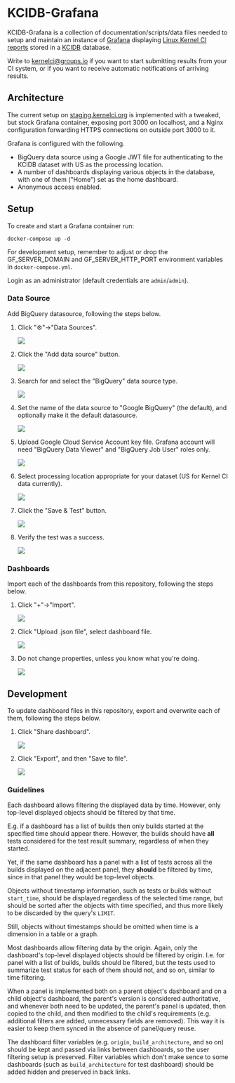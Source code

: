 KCIDB-Grafana
=============
KCIDB-Grafana is a collection of documentation/scripts/data files needed to
setup and maintain an instance of [Grafana](https://grafana.com/) displaying
[Linux Kernel CI reports](https://staging.kernelci.org:3000/) stored in a
[KCIDB](https://github.com/kernelci/kcidb/) database.

Write to [kernelci@groups.io](mailto:kernelci@groups.io) if you want to start
submitting results from your CI system, or if you want to receive automatic
notifications of arriving results.

Architecture
------------

The current setup on [staging.kernelci.org](https://staging.kernelci.org:3000)
is implemented with a tweaked, but stock Grafana container, exposing port 3000
on localhost, and a Nginx configuration forwarding HTTPS connections on
outside port 3000 to it.

Grafana is configured with the following.

* BigQuery data source using a Google JWT file for authenticating to the KCIDB
  dataset with US as the processing location.
* A number of dashboards displaying various objects in the database, with one
  of them ("Home") set as the home dashboard.
* Anonymous access enabled.

Setup
-----
To create and start a Grafana container run:

    docker-compose up -d

For development setup, remember to adjust or drop the GF_SERVER_DOMAIN
and GF_SERVER_HTTP_PORT environment variables in `docker-compose.yml`.

Login as an administrator (default credentials are `admin`/`admin`).

### Data Source

Add BigQuery datasource, following the steps below.

1. Click "⚙️"->"Data Sources".

   ![](add_data_source_start.png)

2. Click the "Add data source" button.

   ![](add_data_source_click_button.png)

3. Search for and select the "BigQuery" data source type.

   ![](add_data_source_select_bigquery.png)

4. Set the name of the data source to "Google BigQuery" (the default), and
   optionally make it the default datasource.

   ![](add_data_source_set_name_and_make_default.png)

5. Upload Google Cloud Service Account key file. Grafana account will need
   "BigQuery Data Viewer" and "BigQuery Job User" roles only.

   ![](add_data_source_upload_key_file.png)

6. Select processing location appropriate for your dataset (US for Kernel CI
   data currently).

   ![](add_data_source_set_processing_location.png)

7. Click the "Save & Test" button.

   ![](add_data_source_save_and_test.png)

8. Verify the test was a success.

   ![](add_data_source_check_success.png)

### Dashboards

Import each of the dashboards from this repository, following the steps below.

1. Click "+"->"Import".

   ![](import_dashboard_start.png)

2. Click "Upload .json file", select dashboard file.

   ![](import_dashboard_upload_json.png)

3. Do not change properties, unless you know what you're doing.

   ![](import_dashboard_set_properties.png)

Development
-----------
To update dashboard files in this repository, export and overwrite each of
them, following the steps below.

1. Click "Share dashboard".

   ![](export_dashboard_start.png)

2. Click "Export", and then "Save to file".

   ![](export_dashboard_save_to_file.png)

### Guidelines

Each dashboard allows filtering the displayed data by time. However, only
top-level displayed objects should be filtered by that time.

E.g. if a dashboard has a list of builds then only builds started at the
specified time should appear there. However, the builds should have **all**
tests considered for the test result summary, regardless of when they started.

Yet, if the same dashboard has a panel with a list of tests across all the
builds displayed on the adjacent panel, they **should** be filtered by time,
since in that panel they would be top-level objects.

Objects without timestamp information, such as tests or builds without
`start_time`, should be displayed regardless of the selected time range, but
should be sorted after the objects with time specified, and thus more likely to
be discarded by the query's `LIMIT`.

Still, objects without timestamps should be omitted when time is a dimension
in a table or a graph.

Most dashboards allow filtering data by the origin. Again, only the
dashboard's top-level displayed objects should be filtered by origin. I.e. for
panel with a list of builds, builds should be filtered, but the tests used to
summarize test status for each of them should not, and so on, similar to time
filtering.

When a panel is implemented both on a parent object's dashboard and on a child
object's dashboard, the parent's version is considered authoritative, and
whenever both need to be updated, the parent's panel is updated, then copied
to the child, and then modified to the child's requirements (e.g. additional
filters are added, unnecessary fields are removed). This way it is easier to
keep them synced in the absence of panel/query reuse.

The dashboard filter variables (e.g. `origin`, `build_architecture`, and so
on) should be kept and passed via links between dashboards, so the user
filtering setup is preserved. Filter variables which don't make sence to some
dashboards (such as `build_architecture` for test dashboard) should be added
hidden and preserved in back links.
